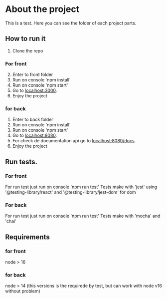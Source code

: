 # About the project

This is a test. Here you can see the folder of each project parts. 

## How to run it

1. Clone the repo

### For front
2. Enter to front folder
3. Run on console 'npm install'
4. Run on console 'npm start'
5. Go to [localhost:3000](http://localhost:3000/).
6. Enjoy the project

### for back
1. Enter to back folder
2. Run on console 'npm install'
3. Run on console 'npm start'
4. Go to [localhost:8080](http://localhost:8080/).
5. For check de documentation api go to [localhost:8080/docs](http://localhost:8080/docs).
6. Enjoy the project

## Run tests.

### For front
For run test just run on console 'npm run test'
Tests make with 'jest' using '@testing-library/react' and '@testing-library/jest-dom' for dom

### For back
For run test just run on console 'npm run test'
Tests make with 'mocha' and 'chai'

## Requirements

### for front
node > 16

### for back
node > 14 (this versions is the requirede by test, but can work with node v16 without problem)